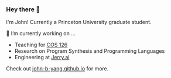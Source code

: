 ### Hey there 👋

I'm John! Currently a Princeton University graduate student.

🔭 I’m currently working on ...
- Teaching for [COS 126](https://www.cs.princeton.edu/courses/archive/fall21/cos126/)
- Research on Program Synthesis and Programming Languages
- Engineering at [Jerry.ai](https://jerry.ai/)

Check out [john-b-yang.github.io](http://john-b-yang.github.io/) for more.

<!--
Here are some ideas to get you started:

- 🔭 I’m currently working on ...
- 🌱 I’m currently learning ...
- 👯 I’m looking to collaborate on ...
- 🤔 I’m looking for help with ...
- 💬 Ask me about ...
- 📫 How to reach me: ...
- 😄 Pronouns: ...
- ⚡ Fun fact: ...
-->
